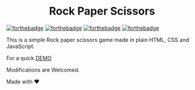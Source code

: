 <h1 align="center" > Rock Paper Scissors</h1>

[![forthebadge](https://forthebadge.com/images/badges/built-with-love.svg)](https://forthebadge.com)
[![forthebadge](https://forthebadge.com/images/badges/uses-js.svg)](https://forthebadge.com)
[![forthebadge](https://forthebadge.com/images/badges/uses-css.svg)](https://forthebadge.com)
[![forthebadge](https://forthebadge.com/images/badges/uses-html.svg)](https://forthebadge.com)

This is a simple Rock paper scissors game made in plain HTML, CSS and JavaScript.

For a quick [DEMO](https://dsaharia.github.io/rock_paper_scissors/)

Modifications are Welcomed.

Made with ❤️
